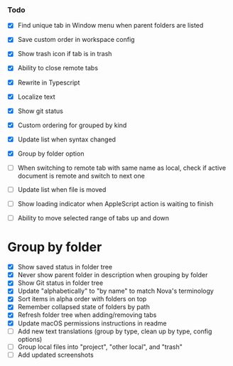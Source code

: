### Todo

- [x] Find unique tab in Window menu when parent folders are listed
- [x] Save custom order in workspace config
- [x] Show trash icon if tab is in trash
- [x] Ability to close remote tabs
- [x] Rewrite in Typescript
- [x] Localize text
- [x] Show git status
- [x] Custom ordering for grouped by kind
- [x] Update list when syntax changed
- [x] Group by folder option
- [ ] When switching to remote tab with same name as local, check if active document is remote and switch to next one
- [ ] Update list when file is moved
- [ ] Show loading indicator when AppleScript action is waiting to finish
- [ ] Ability to move selected range of tabs up and down


# Group by folder

- [x] Show saved status in folder tree
- [x] Never show parent folder in description when grouping by folder
- [x] Show Git status in folder tree
- [x] Update "alphabetically" to "by name" to match Nova's terminology
- [x] Sort items in alpha order with folders on top
- [x] Remember collapsed state of folders by path
- [x] Refresh folder tree when adding/removing tabs
- [x] Update macOS permissions instructions in readme
- [ ] Add new text translations (group by type, clean up by type, config options)
- [ ] Group local files into "project", "other local", and "trash"
- [ ] Add updated screenshots
